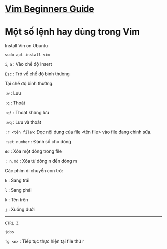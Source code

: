 

# [Vim Beginners Guide](https://www.youtube.com/watch?v=ul4AM5MWu-4&list=PLT98CRl2KxKHy4A5N70jMRYAROzzC2a6x&index=2&ab_channel=LearnLinuxTV)

# Một số lệnh hay dùng trong Vim 


Install Vin on Ubuntu

```sudo apt install vim```


```i```, ```a``` : Vào chế độ Insert 

```Esc``` : Trở về chế độ bình thường

Tại chế độ bình thường.

```:w``` : Lưu

```:q``` : Thoát

```:q!``` : Thoát không lưu 

```:wq``` : Lưu và thoát 

```:r <tên file>```: Đọc nội dung của file <tên file> vào file đang chỉnh sửa.

```:set number``` : Đánh số cho dòng

```dd``` : Xóa một dòng trong file 


```: n,md``` : Xóa từ dòng n đến dòng m 


Các phím di chuyển con trỏ: 

```h``` : Sang trái 

```l``` : Sang phải 

```k``` : Tên trên 

```j``` : Xuống dưới 


----
```CTRL Z``` 

```jobs``` 

```fg <n>``` : Tiếp tục thực hiện tại file thứ n 

